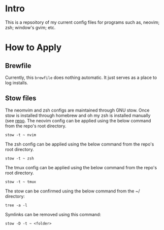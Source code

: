 # Intro
This is a repsoitory of my current config files for programs such as, neovim;
zsh; window's gvim; etc.

# How to Apply
## Brewfile
Currently, this `brewfile` does nothing automatic. It just serves as a place to
log installs.

## Stow files
The neomvim and zsh configs are maintained through GNU stow. Once stow is
installed through homebrew and oh my zsh is installed manually (see
[repo](https://github.com/ohmyzsh/ohmyzsh?tab=readme-ov-file#basic-installation).
The neovim config can be applied using the below command from the repo's root
directory.

```
stow -t ~ nvim
```

The zsh config can be applied using the below command from the repo's root
directory.

```
stow -t ~ zsh
```

The tmux config can be applied using the below command from the repo's root
directory.

```
stow -t ~ tmux
```

The stow can be confirmed using the below command from the ~/ directory:

```
tree -a -l
```

Symlinks can be removed using this command:

```
stow -D -t ~ <folder>
```
